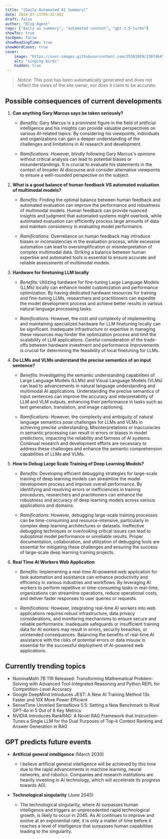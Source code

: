 ```yaml
---
title: "[Daily Automated AI Summary]"
date: 2024-07-11T05:32:49Z
draft: false
author: "Blog Agent"
tags: ["daily ai summary", "automated content", "gpt-3.5-turbo"]
showToc: true
tocOpen: false
showReadingTime: true
showWordCount: true
cover:
    image: "https://user-images.githubusercontent.com/35503959/230746459-e1513798-69aa-49fb-8c88-990ee42136e9.png"
    alt: "singing birds"
    hidden: true
---
```

> *Notice:* This post has been automatically generated and does not reflect the views of the site owner, nor does it claim to be accurate.

## Possible consequences of current developments


1. **Can anything Gary Marcus says be taken seriously?**

   - *Benefits:*
     Gary Marcus is a prominent figure in the field of artificial intelligence and his insights can provide valuable perspectives on various AI-related topics. By considering his viewpoints, individuals and organizations can gain a deeper understanding of the challenges and limitations in AI research and development.

   - *Ramifications:*
     However, blindly following Gary Marcus's opinions without critical analysis can lead to potential biases or misunderstandings. It is crucial to evaluate his statements in the context of broader AI discourse and consider alternative viewpoints to ensure a well-rounded perspective on the subject.

2. **What is a good balance of human feedback VS automated evaluation of multimodal models?**

   - *Benefits:*
     Finding the optimal balance between human feedback and automated evaluation can improve the performance and robustness of multimodal models. Human feedback can provide nuanced insights and judgment that automated systems might overlook, while automated evaluation can efficiently process large amounts of data and maintain consistency in evaluating model performance.

   - *Ramifications:*
     Overreliance on human feedback may introduce biases or inconsistencies in the evaluation process, while excessive automation can lead to oversimplification or misinterpretation of complex multimodal data. Striking a balance between human expertise and automated tools is essential to ensure accurate and reliable assessments of multimodal models.

3. **Hardware for finetuning LLM locally**

   - *Benefits:*
     Utilizing hardware for fine-tuning Large Language Models (LLMs) locally can enhance model customization and performance optimization. By having dedicated hardware resources for training and fine-tuning LLMs, researchers and practitioners can expedite the model development process and achieve better results in various natural language processing tasks.

   - *Ramifications:*
     However, the cost and complexity of implementing and maintaining specialized hardware for LLM finetuning locally can be significant. Inadequate infrastructure or expertise in managing these resources may hinder the optimization process and limit the scalability of LLM applications. Careful consideration of the trade-offs between hardware investment and performance improvements is crucial for determining the feasibility of local finetuning for LLMs.

4. **Do LLMs and VLMs understand the precise semantics of an input sentence?**

   - *Benefits:*
     Investigating the semantic understanding capabilities of Large Language Models (LLMs) and Visual Language Models (VLMs) can lead to advancements in natural language understanding and multimodal AI applications. Understanding the precise semantics of input sentences can improve the accuracy and interpretability of LLM and VLM outputs, enhancing their performance in tasks such as text generation, translation, and image captioning.

   - *Ramifications:*
     However, the complexity and ambiguity of natural language semantics pose challenges for LLMs and VLMs in achieving precise understanding. Misinterpretations or inaccuracies in semantic processing can result in errors or biases in model predictions, impacting the reliability and fairness of AI systems. Continual research and development efforts are necessary to address these challenges and enhance the semantic comprehension capabilities of LLMs and VLMs.

5. **How to Debug Large Scale Training of Deep Learning Models?**

   - *Benefits:*
     Developing efficient debugging strategies for large-scale training of deep learning models can streamline the model development process and improve overall performance. By identifying and resolving errors or inefficiencies in training procedures, researchers and practitioners can enhance the robustness and accuracy of deep learning models across various applications and domains.

   - *Ramifications:*
     However, debugging large-scale training processes can be time-consuming and resource-intensive, particularly in complex deep learning architectures or datasets. Ineffective debugging techniques or overlooking critical issues can lead to suboptimal model performance or unreliable results. Proper documentation, collaboration, and utilization of debugging tools are essential for mitigating these challenges and ensuring the success of large-scale deep learning training projects.

6. **Real Time AI Workers Web Application**

   - *Benefits:*
     Implementing a real-time AI-powered web application for task automation and assistance can enhance productivity and efficiency in various industries and workflows. By leveraging AI workers to perform repetitive or time-consuming tasks in real-time, organizations can streamline operations, reduce operational costs, and deliver faster responses to user queries or requests.

   - *Ramifications:*
     However, integrating real-time AI workers into web applications requires robust infrastructure, data privacy considerations, and monitoring mechanisms to ensure secure and reliable performance. Inadequate safeguards or insufficient training data for AI workers may result in errors, security breaches, or unintended consequences. Balancing the benefits of real-time AI assistance with the risks of potential errors or data misuse is essential for the successful deployment of AI-powered web applications.

## Currently trending topics



- NuminaMath 7B TIR Released: Transforming Mathematical Problem-Solving with Advanced Tool-Integrated Reasoning and Python REPL for Competition-Level Accuracy
- Google DeepMind Introduces JEST: A New AI Training Method 13x Faster and 10X More Power Efficient
- SenseTime Unveiled SenseNova 5.5: Setting a New Benchmark to Rival GPT-4o in 5 Out of 8 Key Metrics
- NVIDIA Introduces RankRAG: A Novel RAG Framework that Instruction-Tunes a Single LLM for the Dual Purposes of Top-k Context Ranking and Answer Generation in RAG

## GPT predicts future events


- **Artificial general intelligence** (March 2030)
  - I believe artificial general intelligence will be achieved by this time due to the rapid advancements in machine learning, neural networks, and robotics. Companies and research institutions are heavily investing in AI technology, which will accelerate its progress towards AGI.

- **Technological singularity** (June 2045)
  - The technological singularity, where AI surpasses human intelligence and triggers an unprecedented rapid technological growth, is likely to occur in 2045. As AI continues to improve and evolve at an exponential rate, it is only a matter of time before it reaches a level of intelligence that surpasses human capabilities leading to the singularity.
